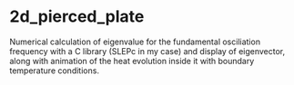 # 2d_pierced_plate
Numerical calculation of eigenvalue for the fundamental osciliation frequency with a C library (SLEPc in my case) and display of eigenvector, along with animation of the heat evolution inside it with boundary temperature conditions.
